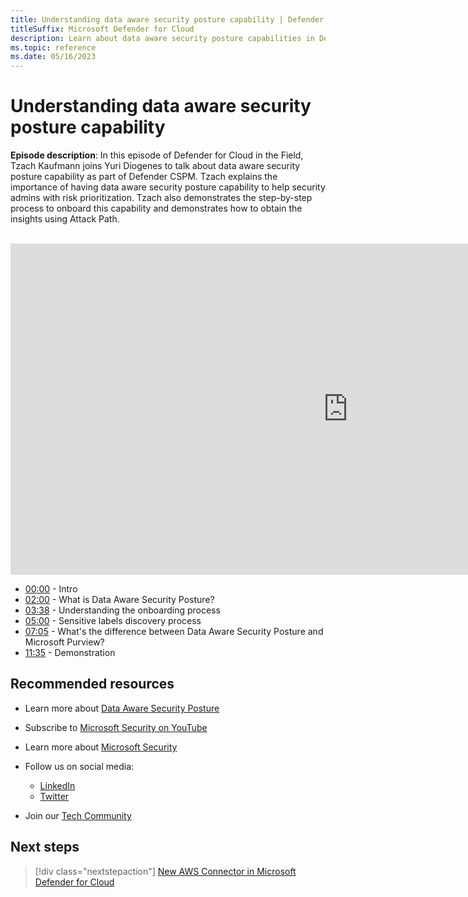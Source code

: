 ```yaml
---
title: Understanding data aware security posture capability | Defender for Cloud in the field 
titleSuffix: Microsoft Defender for Cloud
description: Learn about data aware security posture capabilities in Defender CSPM
ms.topic: reference
ms.date: 05/16/2023
---
```


# Understanding data aware security posture capability

**Episode description**: In this episode of Defender for Cloud in the Field, Tzach Kaufmann joins Yuri Diogenes to talk about data aware security posture capability as part of Defender CSPM. Tzach explains the importance of having data aware security posture capability to help security admins with risk prioritization. Tzach also demonstrates the step-by-step process to onboard this capability and demonstrates how to obtain the insights using Attack Path.
<br>
<br>
<iframe src="https://aka.ms/docs/player?id=dd11ab78-d945-4727-a4e4-cf19eb1922f2" width="1080" height="530" allowFullScreen="true" frameBorder="0"></iframe>

- [00:00](/shows/mdc-in-the-field/data-aware-security-posture#time=00m00s) - Intro
- [02:00](/shows/mdc-in-the-field/data-aware-security-posture#time=02m00s) - What is Data Aware Security Posture?
- [03:38](/shows/mdc-in-the-field/data-aware-security-posture#time=03m38s) - Understanding the onboarding process
- [05:00](/shows/mdc-in-the-field/data-aware-security-posture#time=05m00s) - Sensitive labels discovery process
- [07:05](/shows/mdc-in-the-field/data-aware-security-posture#time=07m05s) - What's the difference between Data Aware Security Posture and Microsoft Purview?
- [11:35](/shows/mdc-in-the-field/data-aware-security-posture#time=11m35s) - Demonstration
 
## Recommended resources
  - Learn more about  [Data Aware Security Posture](concept-data-security-posture.md) 
  - Subscribe to [Microsoft Security on YouTube](https://www.youtube.com/playlist?list=PL3ZTgFEc7LysiX4PfHhdJPR7S8mGO14YS)
  - Learn more about [Microsoft Security](https://msft.it/6002T9HQY)

- Follow us on social media:

     - [LinkedIn](https://www.youtube.com/redirect?event=video_description&redir_token=QUFFLUhqbFk5TXZuQld2NlpBRV9BQlJqMktYSm95WWhCZ3xBQ3Jtc0tsQU13MkNPWGNFZzVuem5zc05wcnp0VGxybHprVTkwS2todWw0b0VCWUl4a2ZKYVktNGM1TVFHTXpmajVLcjRKX0cwVFNJaDlzTld4MnhyenBuUGRCVmdoYzRZTjFmYXRTVlhpZGc4MHhoa3N6ZDhFMA&q=https%3A%2F%2Fwww.linkedin.com%2Fshowcase%2Fmicrosoft-security%2F)
     - [Twitter](https://twitter.com/msftsecurity)

- Join our [Tech Community](https://aka.ms/SecurityTechCommunity)

## Next steps

> [!div class="nextstepaction"]
> [New AWS Connector in Microsoft Defender for Cloud](episode-one.md)
